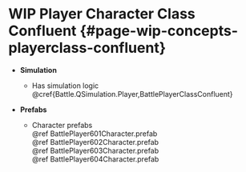 # WIP Player Character Class Confluent {#page-wip-concepts-playerclass-confluent}

- **Simulation**
    - Has simulation logic  
      @cref{Battle.QSimulation.Player,BattlePlayerClassConfluent}

- **Prefabs**
    - Character prefabs  
      @ref BattlePlayer601Character.prefab  
      @ref BattlePlayer602Character.prefab  
      @ref BattlePlayer603Character.prefab  
      @ref BattlePlayer604Character.prefab